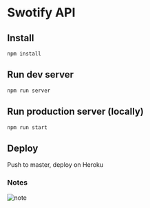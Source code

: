 # Swotify API

## Install
```
npm install
```

## Run dev server
```
npm run server
```

## Run production server (locally)
```
npm run start
```

## Deploy
Push to master, deploy on Heroku


### Notes

![note](https://i.imgur.com/UBLLkWy.png?1)